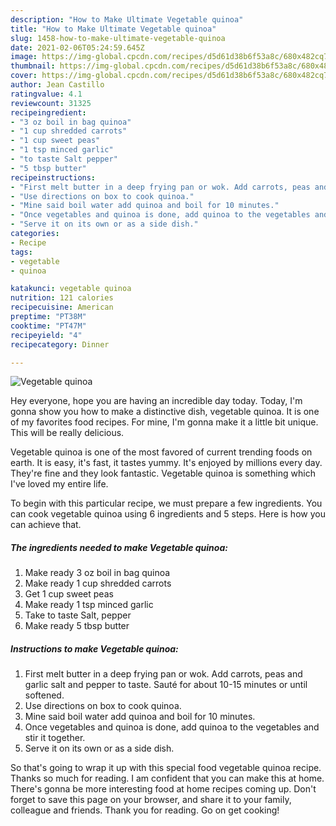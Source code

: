 ```yaml
---
description: "How to Make Ultimate Vegetable quinoa"
title: "How to Make Ultimate Vegetable quinoa"
slug: 1458-how-to-make-ultimate-vegetable-quinoa
date: 2021-02-06T05:24:59.645Z
image: https://img-global.cpcdn.com/recipes/d5d61d38b6f53a8c/680x482cq70/vegetable-quinoa-recipe-main-photo.jpg
thumbnail: https://img-global.cpcdn.com/recipes/d5d61d38b6f53a8c/680x482cq70/vegetable-quinoa-recipe-main-photo.jpg
cover: https://img-global.cpcdn.com/recipes/d5d61d38b6f53a8c/680x482cq70/vegetable-quinoa-recipe-main-photo.jpg
author: Jean Castillo
ratingvalue: 4.1
reviewcount: 31325
recipeingredient:
- "3 oz boil in bag quinoa"
- "1 cup shredded carrots"
- "1 cup sweet peas"
- "1 tsp minced garlic"
- "to taste Salt pepper"
- "5 tbsp butter"
recipeinstructions:
- "First melt butter in a deep frying pan or wok. Add carrots, peas and garlic salt and pepper to taste. Sauté for about 10-15 minutes or until softened."
- "Use directions on box to cook quinoa."
- "Mine said boil water add quinoa and boil for 10 minutes."
- "Once vegetables and quinoa is done, add quinoa to the vegetables and stir it together."
- "Serve it on its own or as a side dish."
categories:
- Recipe
tags:
- vegetable
- quinoa

katakunci: vegetable quinoa 
nutrition: 121 calories
recipecuisine: American
preptime: "PT38M"
cooktime: "PT47M"
recipeyield: "4"
recipecategory: Dinner

---
```



![Vegetable quinoa](https://img-global.cpcdn.com/recipes/d5d61d38b6f53a8c/680x482cq70/vegetable-quinoa-recipe-main-photo.jpg)

Hey everyone, hope you are having an incredible day today. Today, I'm gonna show you how to make a distinctive dish, vegetable quinoa. It is one of my favorites food recipes. For mine, I'm gonna make it a little bit unique. This will be really delicious.



Vegetable quinoa is one of the most favored of current trending foods on earth. It is easy, it's fast, it tastes yummy. It's enjoyed by millions every day. They're fine and they look fantastic. Vegetable quinoa is something which I've loved my entire life.


To begin with this particular recipe, we must prepare a few ingredients. You can cook vegetable quinoa using 6 ingredients and 5 steps. Here is how you can achieve that.

<!--inarticleads1-->

##### The ingredients needed to make Vegetable quinoa:

1. Make ready 3 oz boil in bag quinoa
1. Make ready 1 cup shredded carrots
1. Get 1 cup sweet peas
1. Make ready 1 tsp minced garlic
1. Take to taste Salt, pepper
1. Make ready 5 tbsp butter




<!--inarticleads2-->

##### Instructions to make Vegetable quinoa:

1. First melt butter in a deep frying pan or wok. Add carrots, peas and garlic salt and pepper to taste. Sauté for about 10-15 minutes or until softened.
1. Use directions on box to cook quinoa.
1. Mine said boil water add quinoa and boil for 10 minutes.
1. Once vegetables and quinoa is done, add quinoa to the vegetables and stir it together.
1. Serve it on its own or as a side dish.




So that's going to wrap it up with this special food vegetable quinoa recipe. Thanks so much for reading. I am confident that you can make this at home. There's gonna be more interesting food at home recipes coming up. Don't forget to save this page on your browser, and share it to your family, colleague and friends. Thank you for reading. Go on get cooking!

